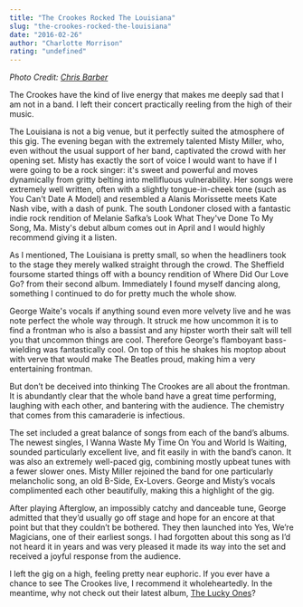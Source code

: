 ```yaml
---
title: "The Crookes Rocked The Louisiana"
slug: "the-crookes-rocked-the-louisiana"
date: "2016-02-26"
author: "Charlotte Morrison"
rating: "undefined"
---
```


_Photo Credit: [Chris Barber](https://www.facebook.com/thecrookes.music/photos/pb.112808954085.-2207520000.1457821930./10153546223519086/?type=3&theater)_

The Crookes have the kind of live energy that makes me deeply sad that I am not in a band. I left their concert practically reeling from the high of their music.

The Louisiana is not a big venue, but it perfectly suited the atmosphere of this gig. The evening began with the extremely talented Misty Miller, who, even without the usual support of her band, captivated the crowd with her opening set. Misty has exactly the sort of voice I would want to have if I were going to be a rock singer: it's sweet and powerful and moves dynamically from gritty belting into mellifluous vulnerability. Her songs were extremely well written, often with a slightly tongue-in-cheek tone (such as You Can't Date A Model) and resembled a Alanis Morissette meets Kate Nash vibe, with a dash of punk. The south Londoner closed with a fantastic indie rock rendition of Melanie Safka’s Look What They've Done To My Song, Ma. Misty's debut album comes out in April and I would highly recommend giving it a listen.

As I mentioned, The Louisiana is pretty small, so when the headliners took to the stage they merely walked straight through the crowd. The Sheffield foursome started things off with a bouncy rendition of Where Did Our Love Go? from their second album. Immediately I found myself dancing along, something I continued to do for pretty much the whole show.

George Waite's vocals if anything sound even more velvety live and he was note perfect the whole way through. It struck me how uncommon it is to find a frontman who is also a bassist and any hipster worth their salt will tell you that uncommon things are cool. Therefore George's flamboyant bass-wielding was fantastically cool. On top of this he shakes his moptop about with verve that would make The Beatles proud, making him a very entertaining frontman.

But don’t be deceived into thinking The Crookes are all about the frontman. It is abundantly clear that the whole band have a great time performing, laughing with each other, and bantering with the audience. The chemistry that comes from this camaraderie is infectious.

The set included a great balance of songs from each of the band’s albums. The newest singles, I Wanna Waste My Time On You and World Is Waiting, sounded particularly excellent live, and fit easily in with the band’s canon. It was also an extremely well-paced gig, combining mostly upbeat tunes with a fewer slower ones. Misty Miller rejoined the band for one particularly melancholic song, an old B-Side, Ex-Lovers. George and Misty’s vocals complimented each other beautifully, making this a highlight of the gig.

After playing Afterglow, an impossibly catchy and danceable tune, George admitted that they’d usually go off stage and hope for an encore at that point but that they couldn’t be bothered. They then launched into Yes, We’re Magicians, one of their earliest songs. I had forgotten about this song as I’d not heard it in years and was very pleased it made its way into the set and received a joyful response from the audience.

I left the gig on a high, feeling pretty near euphoric. If you ever have a chance to see The Crookes live, I recommend it wholeheartedly. In the meantime, why not check out their latest album, [The Lucky Ones](http://pearshapedexeter.com/the-crookes-the-lucky-ones/)?
